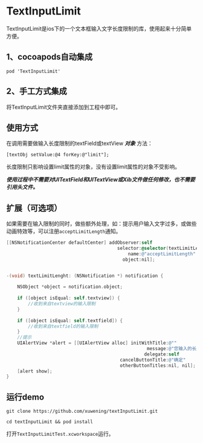 TextInputLimit
==============
TextInputLimit是ios下的一个文本框输入文字长度限制的库，使用起来十分简单方便。

1、cocoapods自动集成
-----------

`pod 'TextInputLimit'`


2、手工方式集成
-----------

将TextInputLimit文件夹直接添加到工程中即可。

使用方式
---------

在调用需要做输入长度限制的textField或textView ***对象*** 方法：  
      
`[textObj setValue:@4 forKey:@"limit"];`        

长度限制只影响设置limit属性的对象，没有设置limit属性的对象不受影响。

         
***使用过程中不需要对UITextField和UITextView或Xib文件做任何修改，也不需要引用头文件。***

扩展（可选项）
-----------
   
如果需要在输入限制的同时，做些额外处理，如：提示用户输入文字过多，或做些动画特效等，可以注册`acceptLimitLength`通知。

```objective-c
[[NSNotificationCenter defaultCenter] addObserver:self 
                                         selector:@selector(textLimitLenght:)
                                             name:@"acceptLimitLength" 
                                           object:nil];


-(void) textLimitLenght: (NSNotification *) notification {
    
    NSObject *object = notification.object;
    
    if ([object isEqual: self.textview]) {
        //收到来自textview的输入限制
    }
    
    if ([object isEqual: self.textfield]) {
        //收到来自textfield的输入限制
    }
    //提示
    UIAlertView *alert = [[UIAlertView alloc] initWithTitle:@"" 
                                                    message:@"您输入的长度过长，自动被截断。"
                                                   delegate:self
                                          cancelButtonTitle:@"确定"
                                          otherButtonTitles:nil, nil];
    [alert show];
}
```


运行demo
--------

`git clone https://github.com/xuwening/textInputLimit.git`

`cd textInputLimit && pod install`

打开`TextInputLimitTest.xcworkspace`运行。







